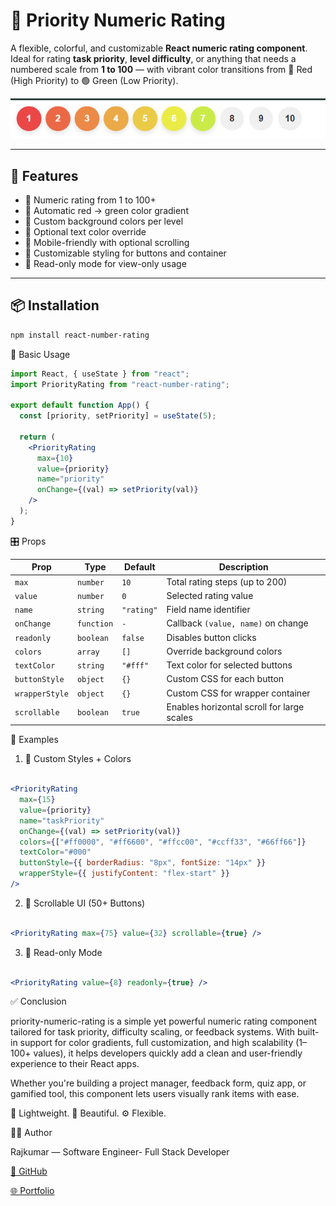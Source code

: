 # 🔢 Priority Numeric Rating

A flexible, colorful, and customizable **React numeric rating component**. Ideal for rating **task priority**, **level difficulty**, or anything that needs a numbered scale from **1 to 100** — with vibrant color transitions from 🔴 Red (High Priority) to 🟢 Green (Low Priority).

![Component Preview](https://raw.githubusercontent.com/Rajkumar5068689/react-rating/master/public/sc1.png)

---

## 🚀 Features

- 🔢 Numeric rating from 1 to 100+
- 🎨 Automatic red → green color gradient
- 🌈 Custom background colors per level
- 🎯 Optional text color override
- 📱 Mobile-friendly with optional scrolling
- 🧩 Customizable styling for buttons and container
- 🛑 Read-only mode for view-only usage

---

## 📦 Installation

```bash
npm install react-number-rating
```

🧪 Basic Usage

```jsx static
import React, { useState } from "react";
import PriorityRating from "react-number-rating";

export default function App() {
  const [priority, setPriority] = useState(5);

  return (
    <PriorityRating
      max={10}
      value={priority}
      name="priority"
      onChange={(val) => setPriority(val)}
    />
  );
}

```

🎛️ Props

| Prop           | Type       | Default    | Description                                |
| -------------- | ---------- | ---------- | ------------------------------------------ |
| `max`          | `number`   | `10`       | Total rating steps (up to 200)             |
| `value`        | `number`   | `0`        | Selected rating value                      |
| `name`         | `string`   | `"rating"` | Field name identifier                      |
| `onChange`     | `function` | `-`        | Callback `(value, name)` on change         |
| `readonly`     | `boolean`  | `false`    | Disables button clicks                     |
| `colors`       | `array`    | `[]`       | Override background colors                 |
| `textColor`    | `string`   | `"#fff"`   | Text color for selected buttons            |
| `buttonStyle`  | `object`   | `{}`       | Custom CSS for each button                 |
| `wrapperStyle` | `object`   | `{}`       | Custom CSS for wrapper container           |
| `scrollable`   | `boolean`  | `true`     | Enables horizontal scroll for large scales |


🎨 Examples

1. 🔧 Custom Styles + Colors

```jsx static

<PriorityRating
  max={15}
  value={priority}
  name="taskPriority"
  onChange={(val) => setPriority(val)}
  colors={["#ff0000", "#ff6600", "#ffcc00", "#ccff33", "#66ff66"]}
  textColor="#000"
  buttonStyle={{ borderRadius: "8px", fontSize: "14px" }}
  wrapperStyle={{ justifyContent: "flex-start" }}
/>

```
2. 📱 Scrollable UI (50+ Buttons)

```jsx static

<PriorityRating max={75} value={32} scrollable={true} />

```
3. 👀 Read-only Mode

```jsx static

<PriorityRating value={8} readonly={true} />

```

✅ Conclusion


priority-numeric-rating is a simple yet powerful numeric rating component tailored for task priority, difficulty scaling, or feedback systems. With built-in support for color gradients, full customization, and high scalability (1–100+ values), it helps developers quickly add a clean and user-friendly experience to their React apps.

Whether you're building a project manager, feedback form, quiz app, or gamified tool, this component lets users visually rank items with ease.

🔧 Lightweight. 🎨 Beautiful. ⚙️ Flexible.



👨‍💻 Author

Rajkumar — Software Engineer- Full Stack Developer

[🔗 GitHub ](https://github.com/Rajkumar5068689)

[🌐 Portfolio](https://raj-developer.netlify.app/)
